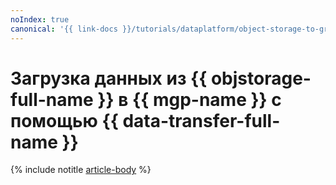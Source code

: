 ```yaml
---
noIndex: true
canonical: '{{ link-docs }}/tutorials/dataplatform/object-storage-to-greenplum'
---
```


# Загрузка данных из {{ objstorage-full-name }} в {{ mgp-name }} с помощью {{ data-transfer-full-name }}

{% include notitle [article-body](../../_tutorials/dataplatform/object-storage-to-greenplum.md) %}
